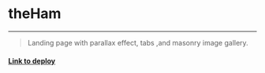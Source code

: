 # theHam
___

> Landing page with parallax effect, tabs ,and masonry image gallery.

#### [Link to deploy](https://banzay700.github.io/theHam-landing/)



